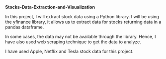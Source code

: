 **Stocks-Data-Extraction-and-Visualization**

In this project, I will extract stock data using a Python library. I will be using the yfinance library, it allows us to extract data for stocks returning data in a pandas dataframe.

In some cases, the data may not be available through the library. Hence, I have also used web scraping technique to get the data to analyze.

I have used Apple, Netflix and Tesla stock data for this project.
